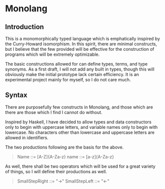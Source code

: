 # Monolang

## Introduction

This is a monomorphically typed language which
is emphatically inspired by the Curry-Howard
isomorphism. In this spirit, there are minimal
constructs, but I believe that the few provided
will be effective for the construction of
programs which will be extremely optimizable.

The basic constructions allowed for can define
types, terms, and type synonyms. As a first
draft, I will not add any built in types, though
this will obviously make the initial prototype
lack certain efficiency. It is an experimental
project mainly for myself, so I do not care much.

## Syntax

There are purposefully few constructs in Monolang,
and those which are there are those which I find
I cannot do without.

Inspired by Haskell, I have decided to allow types
and data constructors only to begin with uppercase
letters, and variable names only to begin with
lowercase. No characters other than lowercase
and uppercase letters are allowed in identifiers.

The two productions following are the basis for
the above.

> Name ::= [A-Z]{A-Za-z}
> name ::= [a-z]{A-Za-z}

As well, there shall be two operators which will
be used for a great variety of things, so I will
define their productions as well.

> SmallStepRight ::= "->"
> SmallStepLeft  ::= "<-"



